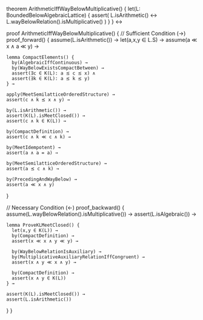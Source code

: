 theorem ArithmeticIffWayBelowMultiplicative() {
  let(L: BoundedBelowAlgebraicLattice) {
    assert(
      L.isArithmetic() ↔ L.wayBelowRelation().isMultiplicative()
    )
  }
} ↔

proof ArithmeticIffWayBelowMultiplicative() {
  // Sufficient Condition (→)
  proof_forward() {
    assume(L.isArithmetic()) →
    let(a,x,y ∈ L.S) →
    assume(a ≪ x ∧ a ≪ y) →
    
    lemma CompactElements() {
      by(AlgebraicIffContinuous) →
      by(WayBelowExistsCompactBetween) →
      assert(∃c ∈ K(L): a ⪯ c ⪯ x) ∧
      assert(∃k ∈ K(L): a ⪯ k ⪯ y)
    } →

    apply(MeetSemilatticeOrderedStructure) →
    assert(c ∧ k ⪯ x ∧ y) →
    
    by(L.isArithmetic()) →
    assert(K(L).isMeetClosed()) →
    assert(c ∧ k ∈ K(L)) →
    
    by(CompactDefinition) →
    assert(c ∧ k ≪ c ∧ k) →
    
    by(MeetIdempotent) →
    assert(a ∧ a = a) →
    
    by(MeetSemilatticeOrderedStructure) →
    assert(a ⪯ c ∧ k) →
    
    by(PrecedingAndWayBelow) →
    assert(a ≪ x ∧ y)
  }

  // Necessary Condition (←)
  proof_backward() {
    assume(L.wayBelowRelation().isMultiplicative()) →
    assert(L.isAlgebraic()) →
    
    lemma ProveKLMeetClosed() {
      let(x,y ∈ K(L)) →
      by(CompactDefinition) →
      assert(x ≪ x ∧ y ≪ y) →
      
      by(WayBelowRelationIsAuxiliary) →
      by(MultiplicativeAuxiliaryRelationIffCongruent) →
      assert(x ∧ y ≪ x ∧ y) →
      
      by(CompactDefinition) →
      assert(x ∧ y ∈ K(L))
    } →
    
    assert(K(L).isMeetClosed()) →
    assert(L.isArithmetic())
  }
}